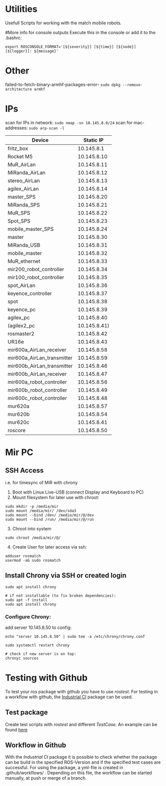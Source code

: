 # Utilities
Usefull Scripts for working with the match mobile robots.


#More info for console outputs
Execute this in the console or add it to the .bashrc:
```
export ROSCONSOLE_FORMAT='[${severity}] [${time}] [${node}] [${logger}]: ${message}'
```

# Other
failed-to-fetch-binary-armhf-packages-error-
```sudo dpkg --remove-architecture armhf```



# IPs
scan for IPs in network: ```sudo nmap -sn 10.145.8.0/24```
scan for mac-addresses: ```sudo arp-scan -l```


| Device  | Static IP |
| ------------- | ------------- |
| fritz_box | 10.145.8.1 |
| Rocket M5  |    10.145.8.10 |
| MuR_AirLan  | 10.145.8.11  |
| MiRanda_AirLan  | 10.145.8.12  |
| stereo_AirLan  | 10.145.8.13  |
| agilex_AirLan  | 10.145.8.14  |
| master_SPS  | 10.145.8.20  |
| MiRanda_SPS  | 10.145.8.21  |
| MuR_SPS  | 10.145.8.22  |
| Spot_SPS  | 10.145.8.23  |
| mobile_master_SPS  | 10.145.8.24  |
| master  | 10.145.8.30  |
| MiRanda_USB  | 10.145.8.31  |
| mobile_master  | 10.145.8.32  |
| MuR_ethernet  | 10.145.8.33  |
| mir200_robot_controller  | 10.145.8.34  |
| mir100_robot_controller  | 10.145.8.35  |
| spot_AirLan  | 10.145.8.36  |
| keyence_controller  | 10.145.8.37  |
| spot | 10.145.8.38  |
| keyence_pc  | 10.145.8.39  |
| agilex_pc  | 10.145.8.40  |
| (agilex2_pc  | 10.145.8.41)  |
| rosmaster2  | 10.145.8.42  |
| UR16e  | 10.145.8.43 |
| mir600a_AirLan_receiver | 10.145.8.58 |
| mir600a_AirLan_transmitter | 10.145.8.59 |
| mir600b_AirLan_transmitter | 10.145.8.46 |
| mir600b_AirLan_receiver | 10.145.8.47 |
| mir600a_robot_controller | 10.145.8.56 |
| mir600b_robot_controller | 10.145.8.49 |
| mir600c_robot_controller | 10.145.8.48 |
| mur620a | 10.145.8.57 |
| mur620b | 10.145.8.54 |
| mur620c | 10.145.8.41 |
| roscore | 10.145.8.50 |

# Mir PC
## SSH Access
i.e. for timesync of MiR with chrony
1. Boot with Linux Live-USB (connect Display and Keyboard to PC)
2. Mount filesystem for later use with chroot:
```
sudo mkdir -p /media/mir
sudo mount /media/mir/ /dev/sda3
sudo mount --bind /dev/ /media/mir/@/dev
sudo mount --bind /run/ /media/mir/@/run
```
3. Chroot into system
```
sudo chroot /media/mir/@/
```

4. Create User for later access via ssh:
```
adduser rosmatch
usermod -aG sudo rosmatch
```

## Install Chrony via SSH or created login
```
sudo apt install chrony

# if not installable (to fix broken dependencies):
sudo apt -f install
sudo apt install chrony
```

### Configure Chrony:
add server 10.145.8.50 to config:
```
echo "server 10.145.8.50" | sudo tee -a /etc/chrony/chrony.conf

sudo systemctl restart chrony

# check if new server is on top:
chronyc sources
```

# Testing with Github
To test your ros package with github you have to use *rostest*. For testing in a workflow with github, the [Industrial CI](https://github.com/ros-industrial/industrial_ci.git) package can be used.

## Test package
Create test scripts with *rostest* and different *TestCase*. An example can be found [here](https://github.com/pumablattlaus/test_packages_tutorial)

## Workflow in Github
With the *Industrial CI* package it is possible to check whether the package can be build in the specified ROS-Version and if the specified test cases are successful.
For using the package, a yml-file is created in .github/workflows/ .
Depending on this file, the workflow can be started manually, at push or merge of a branch.

